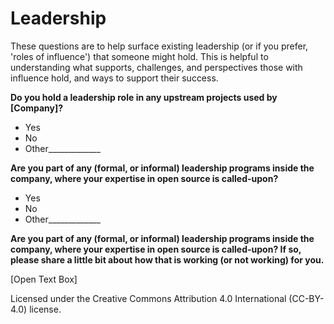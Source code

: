 # Leadership
These questions are to help surface existing leadership (or if you prefer, 'roles of influence') that someone might hold.  This is helpful to understanding what supports, challenges, and perspectives those with influence hold, and ways to support their success.

**Do you hold a leadership role in any upstream projects used by [Company]?**
- Yes
- No
- Other_____________


**Are you part of any (formal, or informal) leadership programs inside the company, where your expertise in open source is called-upon?**
- Yes
- No
- Other_____________


**Are you part of any (formal, or informal) leadership programs inside the company, where your expertise in open source is called-upon?  If so, please share a little bit about how that is working (or not working) for you.**

[Open Text Box]


Licensed under the Creative Commons Attribution 4.0 International (CC-BY-4.0) license.